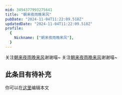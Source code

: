 ```yaml
---
mid: 3494377993275641
title: "朝来夜雨晚来风"
pubDate: "2024-11-04T11:22:09.518Z"
updatedDate: "2024-11-04T11:22:09.518Z"
profile:
  {
    Nickname: ["朝来夜雨晚来风"],
  }
---
```


关注[朝来夜雨晚来风](https://space.bilibili.com/3494377993275641)谢谢喵~ 关注[朝来夜雨晚来风](https://space.bilibili.com/3494377993275641)谢谢喵~

## 此条目有待补充
你可以在[这里](https://github.com/Yuhanawa/VTuber.ICU-Content/edit/master/v/朝来夜雨晚来风/index.md)编辑本文
